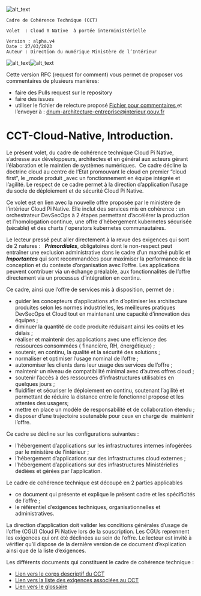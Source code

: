 ![alt_text](images/image1.png "image_tooltip")

```
Cadre de Cohérence Technique (CCT)

Volet  : Cloud π Native  à portée interministérielle

Version : alpha.v4
Date : 27/03/2023
Auteur : Direction du numérique Ministère de l’Intérieur
``````
![alt_text](images/image2.png "image_tooltip")![alt_text](images/image4.png "image_tooltip")



Cette version RFC (request for comment) vous permet de proposer vos commentaires de plusieurs manières:

- faire des Pulls request sur le repository
- faire des issues
- utiliser le fichier de relecture proposé
[Fichier pour commentaires ](./gabarit-pour-commentaires.ods)
 et l’envoyer à : [dnum-architecture-entreprise@interieur.gouv.fr](mailto:dnum-architecture-entreprise@interieur.gouv.fr)



# CCT-Cloud-Native, Introduction.

Le présent volet, du cadre de cohérence technique Cloud Pi Native, s’adresse aux développeurs, architectes et en général aux acteurs gérant l’élaboration et le maintien de systèmes numériques.  Ce cadre décline la doctrine cloud au centre de l’Etat promouvant le cloud en premier “cloud first”, le _mode produit _avec un fonctionnement en équipe intégrée et l’agilité. Le respect de ce cadre permet à la direction d’application l’usage du socle de déploiement et de sécurité Cloud Pi Native. 

Ce volet est en lien avec la nouvelle offre proposée par le ministère de l’intérieur Cloud Pi Native. Elle inclut des services mis en cohérence : un orchestrateur DevSecOps à 2 étapes permettant d’accélérer la production et l’homologation continue, une offre d’hébergement kubernetes sécurisée (sécable) et des charts / operators kubernetes communautaires. 

Le lecteur pressé peut aller directement à la revue des exigences qui sont de 2 natures :   **_Primordiales_**, obligatoires dont le non-respect peut entraîner une exclusion administrative dans le cadre d’un marché public et **_Importantes_** qui sont recommandées pour maximiser la performance de la conception et du contexte d’organisation avec l’offre. Les applications peuvent contribuer via un échange préalable, aux fonctionnalités de l’offre directement via un processus d’intégration en continu.

Ce cadre, ainsi que l’offre de services mis à disposition, permet de : 

- guider les concepteurs d’applications afin d’optimiser les architecture produites selon les normes industrielles, les meilleures pratiques DevSecOps et Cloud tout en maintenant une capacité d’innovation des équipes ;
- diminuer la quantité de code produite réduisant ainsi les coûts et les délais ;
- réaliser et maintenir des applications avec une efficience des ressources consommées ( financière, RH, énergétique) ;
- soutenir, en continu, la qualité et la sécurité des solutions ;
- normaliser et optimiser l’usage nominal de l’offre ;
- autonomiser les clients dans leur usage des services de l’offre ;
- maintenir un niveau de compatibilité minimal avec d’autres offres cloud ;
- soutenir l’accès à des ressources d’infrastructures utilisables en quelques jours ;
- fluidifier et sécuriser le déploiement en continu, soutenant l’agilité et permettant de réduire la distance entre le fonctionnel proposé et les attentes des usagers;
- mettre en place un modèle de responsabilité et de collaboration étendu ;
- disposer d’une trajectoire soutenable pour ceux en charge de  maintenir l’offre.

Ce cadre se décline sur les configurations suivantes :

- l’hébergement d’applications sur les infrastructures internes infogérées par le ministère de l’intérieur ;
- l’hébergement d’applications sur des infrastructures cloud externes ;
- l’hébergement d’applications sur des infrastructures Ministérielles dédiées et gérées par l’application.

Le cadre de cohérence technique est découpé en 2 parties applicables 

- ce document qui présente et explique le présent cadre et les spécificités de l’offre ;
- le référentiel d’exigences techniques, organisationnelles et administratives.

La direction d’application doit valider les conditions générales d’usage de l’offre (CGU) Cloud Pi Native lors de la souscription. Les CGUs reprennent les exigences qui ont été déclinées au sein de l’offre. Le lecteur est invité à vérifier qu’il dispose de la dernière version de ce document d’explication ainsi que de la liste d’exigences.

Les  différents documents qui constituent le cadre de cohérence technique  :
- [Lien vers le corps descriptif du CCT ](./cct-cloud-native.md)
- [Lien vers la liste des exigences associées au CCT ](./cct-exigences.md)
- [Lien vers le glossaire](./cct-glossaire.md)
